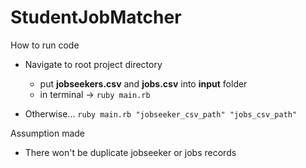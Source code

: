 # StudentJobMatcher

How to run code
- Navigate to root project directory
  - put **jobseekers.csv** and **jobs.csv** into **input** folder
  - in terminal -> `ruby main.rb`

- Otherwise...
  `ruby main.rb "jobseeker_csv_path" "jobs_csv_path"`

Assumption made
- There won't be duplicate jobseeker or jobs records